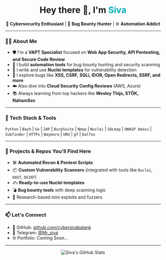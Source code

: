 <h1 align="center">Hey there 👋, I'm <span style="color:#00ADB5">Siva</span></h1>

<p align="center">
  🔐 <strong>Cybersecurity Enthusiast</strong> | 🐞 <strong>Bug Bounty Hunter</strong> | ⚙️ <strong>Automation Addict</strong>
</p>

---

### 👨‍💻 About Me

- 🛡️ I'm a **VAPT Specialist** focused on **Web App Security, API Pentesting, and Secure Code Review**  
- 🤖 I build **automation tools** for bug bounty hunting and security scanning  
- 📜 I write and use **Nuclei templates** for vulnerability detection  
- 🔎 I explore bugs like **XSS, CSRF, SQLi, IDOR, Open Redirects, SSRF, and more**  
- ☁️ Also dive into **Cloud Security Config Reviews** (AWS, Azure)  
- 📚 Always learning from top hackers like **Wesley Thijs, STÖK, NahamSec**

---

### 🔧 Tech Stack & Tools

`Python` | `Bash` | `Go` | `ZAP` | `BurpSuite` | `Nmap` | `Nuclei` | `SQLmap` | `OWASP Amass` | `Subfinder` | `HTTPx` | `Waymore` | `URO` | `gf` | `Dalfox`

---

### 🚀 Projects & Repos You'll Find Here

- 🛠️ **Automated Recon & Pentest Scripts**  
- 📦 **Custom Vulnerability Scanners** (integrated with tools like `Nuclei`, `DAST`, `OSINT`)  
- ✍️ **Ready-to-use Nuclei templates**  
- 💣 **Bug bounty tools** with deep scanning logic  
- 🧪 Research-based mini exploits and fuzzers  

---

### 📫 Let's Connect

- 🐙 GitHub: [github.com/cybersivabalank](https://github.com/cybersivabalank)  
- 💬 Telegram: [@Mr_siva](https://t.me/Mr_siva) 
- 🌐 Portfolio: Coming Soon...

---

<p align="center">
  <img src="https://github-readme-stats.vercel.app/api?username=yourusername&show_icons=true&theme=radical" alt="Siva's GitHub Stats" />
</p>

